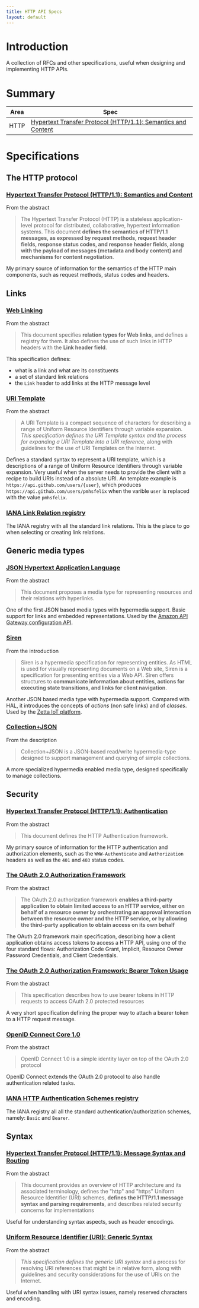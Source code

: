 ```yaml
---
title: HTTP API Specs
layout: default
---
```


# Introduction

A collection of RFCs and other specifications, useful when designing and implementing HTTP APIs.

# Summary

Area     | Spec 
---------|----------
HTTP     | [Hypertext Transfer Protocol (HTTP/1.1): Semantics and Content]([#hypertext-transfer-protocol-http11-semantics-and-content])

# Specifications

## The HTTP protocol

### [Hypertext Transfer Protocol (HTTP/1.1): Semantics and Content](https://tools.ietf.org/html/rfc7231)

From the abstract

> The Hypertext Transfer Protocol (HTTP) is a stateless application-
   level protocol for distributed, collaborative, hypertext information
   systems.  This document **defines the semantics of HTTP/1.1 messages,
   as expressed by request methods, request header fields, response
   status codes, and response header fields, along with the payload of
   messages (metadata and body content) and mechanisms for content
   negotiation**.

My primary source of information for the semantics of the HTTP main components, such as request methods, status codes and headers. 



## Links

### [Web Linking](https://tools.ietf.org/html/rfc5988)

From the abstract

> This document specifies **relation types for Web links**, and defines a
   registry for them.  It also defines the use of such links in HTTP
   headers with the **Link header field**.

This specification defines:

* what is a link and what are its constituents
* a set of standard link relations
* the `Link` header to add links at the HTTP message level

### [URI Template](https://tools.ietf.org/html/rfc6570)

From the abstract

> A URI Template is a compact sequence of characters for describing a
   range of Uniform Resource Identifiers through variable expansion.
   *This specification defines the URI Template syntax and the process
   for expanding a URI Template into a URI reference*, along with
   guidelines for the use of URI Templates on the Internet.

Defines a standard syntax to represent a URI template, which is a descriptions of a range of Uniform Resource Identifiers through variable expansion.
Very useful when the server needs to provide the client with a recipe to build URIs instead of a absolute URI.
An template example is `https://api.github.com/users/{user}`, which produces `https://api.github.com/users/pmhsfelix` when the varible `user` is replaced with the value `pmhsfelix`.

### [IANA Link Relation registry](http://www.iana.org/assignments/link-relations/link-relations.xhtml) 

The IANA registry with all the standard link relations.
This is the place to go when selecting or creating link relations.

## Generic media types

### [JSON Hypertext Application Language](https://tools.ietf.org/html/draft-kelly-json-hal-07)

From the abstract

> This document proposes a media type for representing resources and
   their relations with hyperlinks.

One of the first JSON based media types with hypermedia support.
Basic support for links and embedded representations.
Used by the [Amazon API Gateway configuration API](https://docs.aws.amazon.com/apigateway/api-reference/). 


### [Siren](https://github.com/kevinswiber/siren)

From the introduction

> Siren is a hypermedia specification for representing entities. As HTML is used for visually representing documents on a Web site, Siren is a specification for presenting entities via a Web API. Siren offers structures to **communicate information about entities, actions for executing state transitions, and links for client navigation**.

Another JSON based media type with hypermedia support.
Compared with HAL, it introduces the concepts of *actions* (non safe links) and of *classes*.
Used by the [Zetta IoT platform](http://www.zettajs.org).

### [Collection+JSON](http://amundsen.com/media-types/collection/)

From the description

> Collection+JSON is a JSON-based read/write hypermedia-type designed to support management and querying of simple collections.

A more specialized hypermedia enabled media type, designed specifically to manage collections.

## Security

### [Hypertext Transfer Protocol (HTTP/1.1): Authentication](https://tools.ietf.org/html/rfc7235)

From the abstract

> This document defines the HTTP Authentication framework.

My primary source of information for the HTTP authentication and authorization elements, such as the `WWW-Authenticate` and `Authorization` headers as well as the `401` and `403` status codes.

### [The OAuth 2.0 Authorization Framework](https://tools.ietf.org/html/rfc6749)

From the abstract

> The OAuth 2.0 authorization framework **enables a third-party
   application to obtain limited access to an HTTP service, either on
   behalf of a resource owner by orchestrating an approval interaction
   between the resource owner and the HTTP service, or by allowing the
   third-party application to obtain access on its own behalf**

The OAuth 2.0 framework main specification, describing how a client application obtains access tokens to access a HTTP API, using one of the four standard flows: Authorization Code Grant, Implicit, Resource Owner Password Credentials, and Client Credentials.

### [The OAuth 2.0 Authorization Framework: Bearer Token Usage](https://tools.ietf.org/html/rfc6750)

From the abstract

> This specification describes how to use bearer tokens in HTTP
   requests to access OAuth 2.0 protected resources

A very short specification defining the proper way to attach a bearer token to a HTTP request message.

### [OpenID Connect Core 1.0](http://openid.net/specs/openid-connect-core-1_0.html)

From the abstract

> OpenID Connect 1.0 is a simple identity layer on top of the OAuth 2.0 protocol

OpenID Connect extends the OAuth 2.0 protocol to also handle authentication related tasks.

### [IANA HTTP Authentication Schemes registry](http://www.iana.org/assignments/http-authschemes/http-authschemes.xhtml)

The IANA registry all all the standard authentication/authorization schemes, namely: `Basic` and `Bearer`.

## Syntax

### [Hypertext Transfer Protocol (HTTP/1.1): Message Syntax and Routing](https://tools.ietf.org/html/rfc7230)

From the abstract

> This document provides an overview of HTTP architecture and
   its associated terminology, defines the "http" and "https" Uniform
   Resource Identifier (URI) schemes, **defines the HTTP/1.1 message
   syntax and parsing requirements**, and describes related security
   concerns for implementations

Useful for understanding syntax aspects, such as header encodings.

### [Uniform Resource Identifier (URI): Generic Syntax](https://tools.ietf.org/html/rfc3986)

From the abstract

> *This specification defines the generic URI syntax* and a process for
   resolving URI references that might be in relative form, along with
   guidelines and security considerations for the use of URIs on the
   Internet.

Useful when handling with URI syntax issues, namely reserved characters and encoding.
